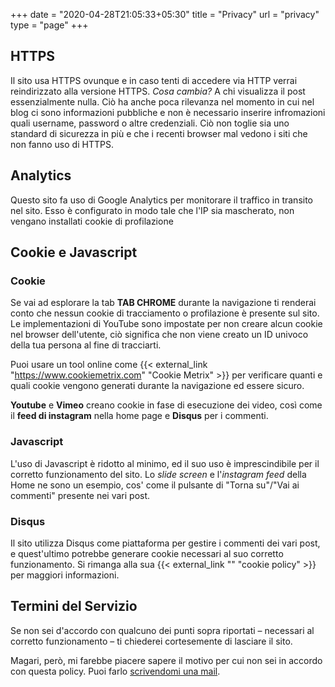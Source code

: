 +++
date = "2020-04-28T21:05:33+05:30"
title = "Privacy"
url = "privacy"
type = "page"
+++
## HTTPS
Il sito usa HTTPS ovunque e in caso tenti di accedere via HTTP verrai reindirizzato alla versione HTTPS.
_Cosa cambia?_ A chi visualizza il post essenzialmente nulla. Ciò ha anche poca rilevanza nel momento in cui nel blog ci sono informazioni pubbliche e non è necessario inserire infromazioni quali username, password o altre credenziali.
Ciò non toglie sia uno standard di sicurezza in più e che i recenti browser mal vedono i siti che non fanno uso di HTTPS.

## Analytics
Questo sito fa uso di Google Analytics per monitorare il traffico in transito nel sito.
Esso è configurato in modo tale che l'IP sia mascherato, non vengano installati cookie di profilazione

## Cookie e Javascript
### Cookie
Se vai ad esplorare la tab **TAB CHROME** durante la navigazione ti renderai conto che nessun cookie di tracciamento o profilazione è presente sul sito.
Le implementazioni di YouTube sono impostate per non creare alcun cookie nel browser dell'utente, ciò significa che non viene creato un ID univoco della tua persona al fine di tracciarti.

Puoi usare un tool online come {{< external_link "https://www.cookiemetrix.com" "Cookie Metrix" >}} per verificare quanti e quali cookie vengono generati durante la navigazione ed essere sicuro.

**Youtube** e **Vimeo** creano cookie in fase di esecuzione dei video, così come il **feed di instagram** nella home page e **Disqus** per i commenti.

### Javascript
L'uso di Javascript è ridotto al minimo, ed il suo uso è imprescindibile per il corretto funzionamento del sito.
Lo _slide screen_ e l'_instagram feed_ della Home ne sono un esempio, cos' come il pulsante di "Torna su"/"Vai ai commenti" presente nei vari post.

### Disqus
Il sito utilizza Disqus come piattaforma per gestire i commenti dei vari post, e quest'ultimo potrebbe generare cookie necessari al suo corretto funzionamento. Si rimanga alla sua {{< external_link "" "cookie policy" >}} per maggiori informazioni.

## Termini del Servizio
Se non sei d'accordo con qualcuno dei punti sopra riportati – necessari al corretto funzionamento – ti chiederei cortesemente di lasciare il sito.

Magari, però, mi farebbe piacere sapere il motivo per cui non sei in accordo con questa policy. Puoi farlo [scrivendomi una mail](/contatti).
